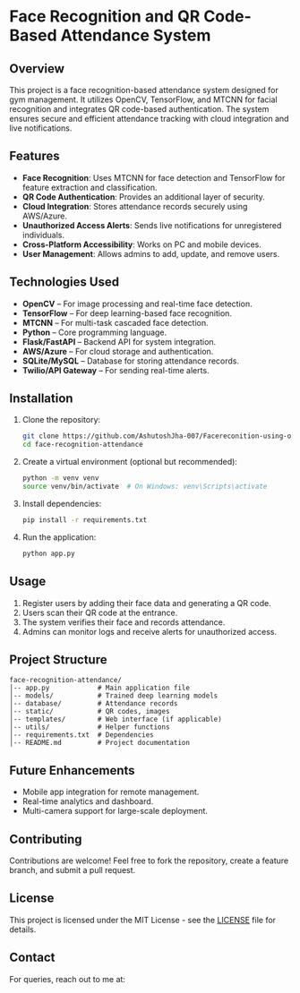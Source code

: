 # Face Recognition and QR Code-Based Attendance System

## Overview
This project is a face recognition-based attendance system designed for gym management. It utilizes OpenCV, TensorFlow, and MTCNN for facial recognition and integrates QR code-based authentication. The system ensures secure and efficient attendance tracking with cloud integration and live notifications.

## Features
- **Face Recognition**: Uses MTCNN for face detection and TensorFlow for feature extraction and classification.
- **QR Code Authentication**: Provides an additional layer of security.
- **Cloud Integration**: Stores attendance records securely using AWS/Azure.
- **Unauthorized Access Alerts**: Sends live notifications for unregistered individuals.
- **Cross-Platform Accessibility**: Works on PC and mobile devices.
- **User Management**: Allows admins to add, update, and remove users.

## Technologies Used
- **OpenCV** – For image processing and real-time face detection.
- **TensorFlow** – For deep learning-based face recognition.
- **MTCNN** – For multi-task cascaded face detection.
- **Python** – Core programming language.
- **Flask/FastAPI** – Backend API for system integration.
- **AWS/Azure** – For cloud storage and authentication.
- **SQLite/MySQL** – Database for storing attendance records.
- **Twilio/API Gateway** – For sending real-time alerts.

## Installation
1. Clone the repository:
   ```sh
   git clone https://github.com/AshutoshJha-007/Facereconition-using-opencv.git
   cd face-recognition-attendance
   ```
2. Create a virtual environment (optional but recommended):
   ```sh
   python -m venv venv
   source venv/bin/activate  # On Windows: venv\Scripts\activate
   ```
3. Install dependencies:
   ```sh
   pip install -r requirements.txt
   ```
4. Run the application:
   ```sh
   python app.py
   ```

## Usage
1. Register users by adding their face data and generating a QR code.
2. Users scan their QR code at the entrance.
3. The system verifies their face and records attendance.
4. Admins can monitor logs and receive alerts for unauthorized access.

## Project Structure
```
face-recognition-attendance/
│-- app.py            # Main application file
│-- models/           # Trained deep learning models
│-- database/         # Attendance records
│-- static/           # QR codes, images
│-- templates/        # Web interface (if applicable)
│-- utils/            # Helper functions
│-- requirements.txt  # Dependencies
│-- README.md         # Project documentation
```

## Future Enhancements
- Mobile app integration for remote management.
- Real-time analytics and dashboard.
- Multi-camera support for large-scale deployment.

## Contributing
Contributions are welcome! Feel free to fork the repository, create a feature branch, and submit a pull request.

## License
This project is licensed under the MIT License - see the [LICENSE](LICENSE) file for details.

## Contact
For queries, reach out to me at:

